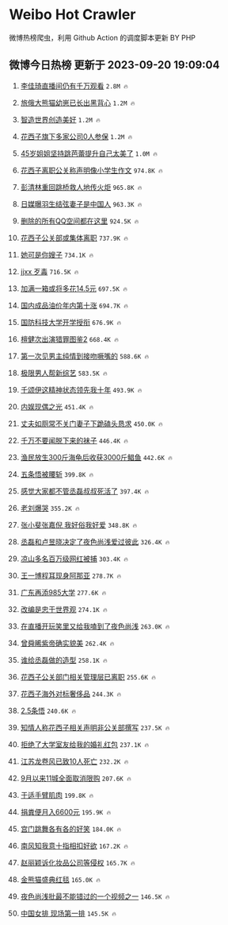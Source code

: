 # Weibo Hot Crawler 



微博热榜爬虫，利用 Github Action 的调度脚本更新 BY PHP 


## 微博今日热榜 更新于 2023-09-20 19:09:04 
1. [李佳琦直播间仍有千万观看](https://s.weibo.com/weibo?q=%23%E6%9D%8E%E4%BD%B3%E7%90%A6%E7%9B%B4%E6%92%AD%E9%97%B4%E4%BB%8D%E6%9C%89%E5%8D%83%E4%B8%87%E8%A7%82%E7%9C%8B%23&t=31&band_rank=1&Refer=top) `2.8M 🔥` 

1. [旅俄大熊猫幼崽已长出黑背心](https://s.weibo.com/weibo?q=%23%E6%97%85%E4%BF%84%E5%A4%A7%E7%86%8A%E7%8C%AB%E5%B9%BC%E5%B4%BD%E5%B7%B2%E9%95%BF%E5%87%BA%E9%BB%91%E8%83%8C%E5%BF%83%23&t=31&band_rank=2&Refer=top) `1.2M 🔥` 

1. [智造世界创造美好](https://s.weibo.com/weibo?q=%23%E6%99%BA%E9%80%A0%E4%B8%96%E7%95%8C%E5%88%9B%E9%80%A0%E7%BE%8E%E5%A5%BD%23&t=31&band_rank=3&Refer=top) `1.2M 🔥` 

1. [花西子旗下多家公司0人参保](https://s.weibo.com/weibo?q=%23%E8%8A%B1%E8%A5%BF%E5%AD%90%E6%97%97%E4%B8%8B%E5%A4%9A%E5%AE%B6%E5%85%AC%E5%8F%B80%E4%BA%BA%E5%8F%82%E4%BF%9D%23&t=31&band_rank=4&Refer=top) `1.2M 🔥` 

1. [45岁姐姐坚持跳芭蕾提升自己太美了](https://s.weibo.com/weibo?q=%2345%E5%B2%81%E5%A7%90%E5%A7%90%E5%9D%9A%E6%8C%81%E8%B7%B3%E8%8A%AD%E8%95%BE%E6%8F%90%E5%8D%87%E8%87%AA%E5%B7%B1%E5%A4%AA%E7%BE%8E%E4%BA%86%23&t=31&band_rank=5&Refer=top) `1.0M 🔥` 

1. [花西子离职公关称声明像小学生作文](https://s.weibo.com/weibo?q=%23%E8%8A%B1%E8%A5%BF%E5%AD%90%E7%A6%BB%E8%81%8C%E5%85%AC%E5%85%B3%E7%A7%B0%E5%A3%B0%E6%98%8E%E5%83%8F%E5%B0%8F%E5%AD%A6%E7%94%9F%E4%BD%9C%E6%96%87%23&t=31&band_rank=6&Refer=top) `974.8K 🔥` 

1. [彭清林重回跳桥救人地传火炬](https://s.weibo.com/weibo?q=%23%E5%BD%AD%E6%B8%85%E6%9E%97%E9%87%8D%E5%9B%9E%E8%B7%B3%E6%A1%A5%E6%95%91%E4%BA%BA%E5%9C%B0%E4%BC%A0%E7%81%AB%E7%82%AC%23&t=31&band_rank=7&Refer=top) `965.8K 🔥` 

1. [日媒曝羽生结弦妻子是中国人](https://s.weibo.com/weibo?q=%23%E6%97%A5%E5%AA%92%E6%9B%9D%E7%BE%BD%E7%94%9F%E7%BB%93%E5%BC%A6%E5%A6%BB%E5%AD%90%E6%98%AF%E4%B8%AD%E5%9B%BD%E4%BA%BA%23&t=31&band_rank=8&Refer=top) `963.3K 🔥` 

1. [删除的所有QQ空间都在这里](https://s.weibo.com/weibo?q=%23%E5%88%A0%E9%99%A4%E7%9A%84%E6%89%80%E6%9C%89QQ%E7%A9%BA%E9%97%B4%E9%83%BD%E5%9C%A8%E8%BF%99%E9%87%8C%23&t=31&band_rank=9&Refer=top) `924.5K 🔥` 

1. [花西子公关部或集体离职](https://s.weibo.com/weibo?q=%23%E8%8A%B1%E8%A5%BF%E5%AD%90%E5%85%AC%E5%85%B3%E9%83%A8%E6%88%96%E9%9B%86%E4%BD%93%E7%A6%BB%E8%81%8C%23&t=31&band_rank=10&Refer=top) `737.9K 🔥` 

1. [她可是你嫂子](https://s.weibo.com/weibo?q=%23%E5%A5%B9%E5%8F%AF%E6%98%AF%E4%BD%A0%E5%AB%82%E5%AD%90%23&t=31&band_rank=11&Refer=top) `734.1K 🔥` 

1. [jjxx 歹毒](https://s.weibo.com/weibo?q=jjxx%20%E6%AD%B9%E6%AF%92&t=31&band_rank=12&Refer=top) `716.5K 🔥` 

1. [加满一箱或将多花14.5元](https://s.weibo.com/weibo?q=%23%E5%8A%A0%E6%BB%A1%E4%B8%80%E7%AE%B1%E6%88%96%E5%B0%86%E5%A4%9A%E8%8A%B114.5%E5%85%83%23&t=31&band_rank=13&Refer=top) `697.5K 🔥` 

1. [国内成品油价年内第十涨](https://s.weibo.com/weibo?q=%23%E5%9B%BD%E5%86%85%E6%88%90%E5%93%81%E6%B2%B9%E4%BB%B7%E5%B9%B4%E5%86%85%E7%AC%AC%E5%8D%81%E6%B6%A8%23&t=31&band_rank=14&Refer=top) `694.7K 🔥` 

1. [国防科技大学开学授衔](https://s.weibo.com/weibo?q=%23%E5%9B%BD%E9%98%B2%E7%A7%91%E6%8A%80%E5%A4%A7%E5%AD%A6%E5%BC%80%E5%AD%A6%E6%8E%88%E8%A1%94%23&t=31&band_rank=15&Refer=top) `676.9K 🔥` 

1. [檀健次出演猎罪图鉴2](https://s.weibo.com/weibo?q=%23%E6%AA%80%E5%81%A5%E6%AC%A1%E5%87%BA%E6%BC%94%E7%8C%8E%E7%BD%AA%E5%9B%BE%E9%89%B42%23&t=31&band_rank=16&Refer=top) `668.4K 🔥` 

1. [第一次见男主纯情到接吻噘嘴的](https://s.weibo.com/weibo?q=%23%E7%AC%AC%E4%B8%80%E6%AC%A1%E8%A7%81%E7%94%B7%E4%B8%BB%E7%BA%AF%E6%83%85%E5%88%B0%E6%8E%A5%E5%90%BB%E5%99%98%E5%98%B4%E7%9A%84%23&t=31&band_rank=17&Refer=top) `588.6K 🔥` 

1. [极限男人帮新综艺](https://s.weibo.com/weibo?q=%23%E6%9E%81%E9%99%90%E7%94%B7%E4%BA%BA%E5%B8%AE%E6%96%B0%E7%BB%BC%E8%89%BA%23&t=31&band_rank=18&Refer=top) `583.5K 🔥` 

1. [千颂伊这精神状态领先我十年](https://s.weibo.com/weibo?q=%23%E5%8D%83%E9%A2%82%E4%BC%8A%E8%BF%99%E7%B2%BE%E7%A5%9E%E7%8A%B6%E6%80%81%E9%A2%86%E5%85%88%E6%88%91%E5%8D%81%E5%B9%B4%23&t=31&band_rank=19&Refer=top) `493.9K 🔥` 

1. [内娱现偶之光](https://s.weibo.com/weibo?q=%23%E5%86%85%E5%A8%B1%E7%8E%B0%E5%81%B6%E4%B9%8B%E5%85%89%23&t=31&band_rank=20&Refer=top) `451.4K 🔥` 

1. [丈夫如厕常不关门妻子下跪磕头恳求](https://s.weibo.com/weibo?q=%23%E4%B8%88%E5%A4%AB%E5%A6%82%E5%8E%95%E5%B8%B8%E4%B8%8D%E5%85%B3%E9%97%A8%E5%A6%BB%E5%AD%90%E4%B8%8B%E8%B7%AA%E7%A3%95%E5%A4%B4%E6%81%B3%E6%B1%82%23&t=31&band_rank=21&Refer=top) `450.0K 🔥` 

1. [千万不要闻脱下来的袜子](https://s.weibo.com/weibo?q=%23%E5%8D%83%E4%B8%87%E4%B8%8D%E8%A6%81%E9%97%BB%E8%84%B1%E4%B8%8B%E6%9D%A5%E7%9A%84%E8%A2%9C%E5%AD%90%23&t=31&band_rank=22&Refer=top) `446.4K 🔥` 

1. [渔民放生300斤海龟后收获3000斤鲳鱼](https://s.weibo.com/weibo?q=%23%E6%B8%94%E6%B0%91%E6%94%BE%E7%94%9F300%E6%96%A4%E6%B5%B7%E9%BE%9F%E5%90%8E%E6%94%B6%E8%8E%B73000%E6%96%A4%E9%B2%B3%E9%B1%BC%23&t=31&band_rank=23&Refer=top) `442.6K 🔥` 

1. [五条悟被腰斩](https://s.weibo.com/weibo?q=%E4%BA%94%E6%9D%A1%E6%82%9F%E8%A2%AB%E8%85%B0%E6%96%A9&t=31&band_rank=24&Refer=top) `399.8K 🔥` 

1. [感觉大家都不管丞磊叔叔死活了](https://s.weibo.com/weibo?q=%E6%84%9F%E8%A7%89%E5%A4%A7%E5%AE%B6%E9%83%BD%E4%B8%8D%E7%AE%A1%E4%B8%9E%E7%A3%8A%E5%8F%94%E5%8F%94%E6%AD%BB%E6%B4%BB%E4%BA%86&t=31&band_rank=25&Refer=top) `397.4K 🔥` 

1. [老刘爆哭](https://s.weibo.com/weibo?q=%23%E8%80%81%E5%88%98%E7%88%86%E5%93%AD%23&t=31&band_rank=26&Refer=top) `355.2K 🔥` 

1. [张小斐张嘉倪 我好俗我好爱](https://s.weibo.com/weibo?q=%E5%BC%A0%E5%B0%8F%E6%96%90%E5%BC%A0%E5%98%89%E5%80%AA%20%E6%88%91%E5%A5%BD%E4%BF%97%E6%88%91%E5%A5%BD%E7%88%B1&t=31&band_rank=27&Refer=top) `348.8K 🔥` 

1. [丞磊和卢昱晓决定了夜色尚浅爱过彼此](https://s.weibo.com/weibo?q=%E4%B8%9E%E7%A3%8A%E5%92%8C%E5%8D%A2%E6%98%B1%E6%99%93%E5%86%B3%E5%AE%9A%E4%BA%86%E5%A4%9C%E8%89%B2%E5%B0%9A%E6%B5%85%E7%88%B1%E8%BF%87%E5%BD%BC%E6%AD%A4&t=31&band_rank=28&Refer=top) `326.4K 🔥` 

1. [凉山多名百万级网红被捕](https://s.weibo.com/weibo?q=%23%E5%87%89%E5%B1%B1%E5%A4%9A%E5%90%8D%E7%99%BE%E4%B8%87%E7%BA%A7%E7%BD%91%E7%BA%A2%E8%A2%AB%E6%8D%95%23&t=31&band_rank=29&Refer=top) `303.4K 🔥` 

1. [王一博程耳现身阿那亚](https://s.weibo.com/weibo?q=%23%E7%8E%8B%E4%B8%80%E5%8D%9A%E7%A8%8B%E8%80%B3%E7%8E%B0%E8%BA%AB%E9%98%BF%E9%82%A3%E4%BA%9A%23&t=31&band_rank=30&Refer=top) `278.7K 🔥` 

1. [广东再添985大学](https://s.weibo.com/weibo?q=%23%E5%B9%BF%E4%B8%9C%E5%86%8D%E6%B7%BB985%E5%A4%A7%E5%AD%A6%23&t=31&band_rank=31&Refer=top) `277.6K 🔥` 

1. [改编是忠于世界观](https://s.weibo.com/weibo?q=%E6%94%B9%E7%BC%96%E6%98%AF%E5%BF%A0%E4%BA%8E%E4%B8%96%E7%95%8C%E8%A7%82&t=31&band_rank=32&Refer=top) `274.1K 🔥` 

1. [在直播开玩笑里又给我嗑到了夜色尚浅](https://s.weibo.com/weibo?q=%E5%9C%A8%E7%9B%B4%E6%92%AD%E5%BC%80%E7%8E%A9%E7%AC%91%E9%87%8C%E5%8F%88%E7%BB%99%E6%88%91%E5%97%91%E5%88%B0%E4%BA%86%E5%A4%9C%E8%89%B2%E5%B0%9A%E6%B5%85&t=31&band_rank=33&Refer=top) `263.0K 🔥` 

1. [曾舜晞紫帝确实貌美](https://s.weibo.com/weibo?q=%23%E6%9B%BE%E8%88%9C%E6%99%9E%E7%B4%AB%E5%B8%9D%E7%A1%AE%E5%AE%9E%E8%B2%8C%E7%BE%8E%23&t=31&band_rank=34&Refer=top) `262.4K 🔥` 

1. [谁给丞磊做的造型](https://s.weibo.com/weibo?q=%23%E8%B0%81%E7%BB%99%E4%B8%9E%E7%A3%8A%E5%81%9A%E7%9A%84%E9%80%A0%E5%9E%8B%23&t=31&band_rank=35&Refer=top) `258.1K 🔥` 

1. [花西子公关部门相关管理层已离职](https://s.weibo.com/weibo?q=%23%E8%8A%B1%E8%A5%BF%E5%AD%90%E5%85%AC%E5%85%B3%E9%83%A8%E9%97%A8%E7%9B%B8%E5%85%B3%E7%AE%A1%E7%90%86%E5%B1%82%E5%B7%B2%E7%A6%BB%E8%81%8C%23&t=31&band_rank=36&Refer=top) `255.6K 🔥` 

1. [花西子海外对标奢侈品](https://s.weibo.com/weibo?q=%23%E8%8A%B1%E8%A5%BF%E5%AD%90%E6%B5%B7%E5%A4%96%E5%AF%B9%E6%A0%87%E5%A5%A2%E4%BE%88%E5%93%81%23&t=31&band_rank=37&Refer=top) `244.3K 🔥` 

1. [2.5条悟](https://s.weibo.com/weibo?q=2.5%E6%9D%A1%E6%82%9F&t=31&band_rank=38&Refer=top) `240.6K 🔥` 

1. [知情人称花西子相关声明非公关部撰写](https://s.weibo.com/weibo?q=%23%E7%9F%A5%E6%83%85%E4%BA%BA%E7%A7%B0%E8%8A%B1%E8%A5%BF%E5%AD%90%E7%9B%B8%E5%85%B3%E5%A3%B0%E6%98%8E%E9%9D%9E%E5%85%AC%E5%85%B3%E9%83%A8%E6%92%B0%E5%86%99%23&t=31&band_rank=39&Refer=top) `237.5K 🔥` 

1. [拒绝了大学室友给我的婚礼红包](https://s.weibo.com/weibo?q=%23%E6%8B%92%E7%BB%9D%E4%BA%86%E5%A4%A7%E5%AD%A6%E5%AE%A4%E5%8F%8B%E7%BB%99%E6%88%91%E7%9A%84%E5%A9%9A%E7%A4%BC%E7%BA%A2%E5%8C%85%23&t=31&band_rank=40&Refer=top) `237.1K 🔥` 

1. [江苏龙卷风已致10人死亡](https://s.weibo.com/weibo?q=%23%E6%B1%9F%E8%8B%8F%E9%BE%99%E5%8D%B7%E9%A3%8E%E5%B7%B2%E8%87%B410%E4%BA%BA%E6%AD%BB%E4%BA%A1%23&t=31&band_rank=41&Refer=top) `232.2K 🔥` 

1. [9月以来11城全面取消限购](https://s.weibo.com/weibo?q=%239%E6%9C%88%E4%BB%A5%E6%9D%A511%E5%9F%8E%E5%85%A8%E9%9D%A2%E5%8F%96%E6%B6%88%E9%99%90%E8%B4%AD%23&t=31&band_rank=42&Refer=top) `207.6K 🔥` 

1. [于适手臂肌肉](https://s.weibo.com/weibo?q=%23%E4%BA%8E%E9%80%82%E6%89%8B%E8%87%82%E8%82%8C%E8%82%89%23&t=31&band_rank=43&Refer=top) `199.8K 🔥` 

1. [捐粪便月入6600元](https://s.weibo.com/weibo?q=%23%E6%8D%90%E7%B2%AA%E4%BE%BF%E6%9C%88%E5%85%A56600%E5%85%83%23&t=31&band_rank=44&Refer=top) `195.9K 🔥` 

1. [宫门跳舞各有各的好笑](https://s.weibo.com/weibo?q=%23%E5%AE%AB%E9%97%A8%E8%B7%B3%E8%88%9E%E5%90%84%E6%9C%89%E5%90%84%E7%9A%84%E5%A5%BD%E7%AC%91%23&t=31&band_rank=45&Refer=top) `184.0K 🔥` 

1. [南风知我意十指相扣好欲](https://s.weibo.com/weibo?q=%23%E5%8D%97%E9%A3%8E%E7%9F%A5%E6%88%91%E6%84%8F%E5%8D%81%E6%8C%87%E7%9B%B8%E6%89%A3%E5%A5%BD%E6%AC%B2%23&t=31&band_rank=46&Refer=top) `167.2K 🔥` 

1. [赵丽颖诉化妆品公司等侵权](https://s.weibo.com/weibo?q=%23%E8%B5%B5%E4%B8%BD%E9%A2%96%E8%AF%89%E5%8C%96%E5%A6%86%E5%93%81%E5%85%AC%E5%8F%B8%E7%AD%89%E4%BE%B5%E6%9D%83%23&t=31&band_rank=47&Refer=top) `165.7K 🔥` 

1. [金熊猫盛典红毯](https://s.weibo.com/weibo?q=%23%E9%87%91%E7%86%8A%E7%8C%AB%E7%9B%9B%E5%85%B8%E7%BA%A2%E6%AF%AF%23&t=31&band_rank=48&Refer=top) `165.0K 🔥` 

1. [夜色尚浅批最不能错过的一个视频之一](https://s.weibo.com/weibo?q=%23%E5%A4%9C%E8%89%B2%E5%B0%9A%E6%B5%85%E6%89%B9%E6%9C%80%E4%B8%8D%E8%83%BD%E9%94%99%E8%BF%87%E7%9A%84%E4%B8%80%E4%B8%AA%E8%A7%86%E9%A2%91%E4%B9%8B%E4%B8%80%23&t=31&band_rank=49&Refer=top) `146.5K 🔥` 

1. [中国女排 现场第一排](https://s.weibo.com/weibo?q=%E4%B8%AD%E5%9B%BD%E5%A5%B3%E6%8E%92%20%E7%8E%B0%E5%9C%BA%E7%AC%AC%E4%B8%80%E6%8E%92&t=31&band_rank=50&Refer=top) `145.5K 🔥` 

